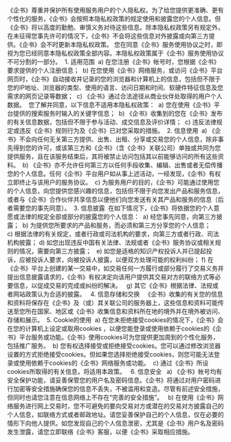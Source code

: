 《企书》尊重并保护所有使用服务用户的个人隐私权。为了给您提供更准确、更有个性化的服务，《企书》会按照本隐私权政策的规定使用和披露您的个人信息。但《企书》将以高度的勤勉、审慎义务对待这些信息。除本隐私权政策另有规定外，在未征得您事先许可的情况下，《企书》不会将这些信息对外披露或向第三方提供。《企书》会不时更新本隐私权政策。 您在同意《企书》服务使用协议之时，即视为您已经同意本隐私权政策全部内容。本隐私权政策属于《企书》服务使用协议不可分割的一部分。 
1. 适用范围 
a) 在您注册《企书》帐号时，您根据《企书》要求提供的个人注册信息； 
b) 在您使用《企书》网络服务，或访问《企书》平台网页时，《企书》自动接收并记录的您的浏览器和计算机上的信息，包括但不限于您的IP地址、浏览器的类型、使用的语言、访问日期和时间、软硬件特征信息及您需求的网页记录等数据； 
c) 《企书》通过合法途径从商业伙伴处取得的用户个人数据。 
您了解并同意，以下信息不适用本隐私权政策： 
a) 您在使用《企书》平台提供的搜索服务时输入的关键字信息； 
b) 《企书》收集到的您在《企书》发布的有关信息数据，包括但不限于参与活动、成交信息及评价详情； 
c) 违反法律规定或违反《企书》规则行为及《企书》已对您采取的措施。 
2. 信息使用 
a) 《企书》不会向任何无关第三方提供、出售、出租、分享或交易您的个人信息，除非事先得到您的许可，或该第三方和《企书》（含《企书》关联公司）单独或共同为您提供服务，且在该服务结束后，其将被禁止访问包括其以前能够访问的所有这些资料。 
b) 《企书》亦不允许任何第三方以任何手段收集、编辑、出售或者无偿传播您的个人信息。任何《企书》平台用户如从事上述活动，一经发现，《企书》有权立即终止与该用户的服务协议。 
c) 为服务用户的目的，《企书》可能通过使用您的个人信息，向您提供您感兴趣的信息，包括但不限于向您发出产品和服务信息，或者与《企书》合作伙伴共享信息以便他们向您发送有关其产品和服务的信息（后者需要您的事先同意）。 
3. 信息披露 
在如下情况下，《企书》将依据您的个人意愿或法律的规定全部或部分的披露您的个人信息： 
a) 经您事先同意，向第三方披露； 
b) 为提供您所要求的产品和服务，而必须和第三方分享您的个人信息； 
c) 根据法律的有关规定，或者行政或司法机构的要求，向第三方或者行政、司法机构披露；
d) 如您出现违反中国有关法律、法规或者《企书》服务协议或相关规则的情况，需要向第三方披露；  
e) 如您是适格的知识产权投诉人并已提起投诉，应被投诉人要求，向被投诉人披露，以便双方处理可能的权利纠纷；
f) 在《企书》平台上创建的某一交易中，如交易任何一方履行或部分履行了交易义务并提出信息披露请求的，《企书》有权决定向该用户提供其交易对方的联络方式等必要信息，以促成交易的完成或纠纷的解决。  
g) 其它《企书》根据法律、法规或者网站政策认为合适的披露。  
4. 信息存储和交换  
《企书》收集的有关您的信息和资料将保存在《企书》及（或）其关联公司的服务器上，这些信息和资料可能传送至您所在国家、地区或《企书》收集信息和资料所在地的境外并在境外被访问、存储和展示。 
5. Cookie的使用 
a) 在您未拒绝接受cookies的情况下，《企书》会在您的计算机上设定或取用cookies
，以便您能登录或使用依赖于cookies的《企书》平台服务或功能。《企书》使用cookies可为您提供更加周到的个性化服务，包括推广服务。  b) 您有权选择接受或拒绝接受cookies。您可以通过修改浏览器设置的方式拒绝接受cookies。但如果您选择拒绝接受cookies，则您可能无法登录或使用依赖于cookies的《企书》网络服务或功能。 
c) 通过《企书》所设cookies所取得的有关信息，将适用本政策。  
6. 信息安全  
a) 《企书》帐号均有安全保护功能，请妥善保管您的用户名及密码信息。《企书》将通过对用户密码进行加密等安全措施确保您的信息不丢失，不被滥用和变造。尽管有前述安全措施，但同时也请您注意在信息网络上不存在“完善的安全措施”。  
b) 在使用《企书》网络服务进行网上交易时，您不可避免的要向交易对方或潜在的交易对方披露自己的个人信息，如联络方式或者邮政地址。请您妥善保护自己的个人信息，仅在必要的情形下向他人提供。如您发现自己的个人信息泄密，尤其是《企书》用户名及密码发生泄露，请您立即联络《企书》客服，以便《企书》采取相应措施。
